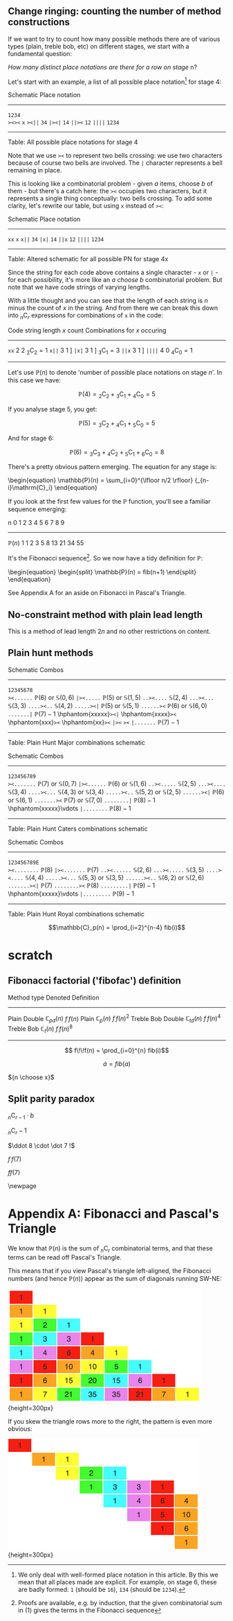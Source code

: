 ## Change ringing: counting the number of method constructions

If we want to try to count how many possible methods there are of various types (plain, treble bob, etc) on different stages, we start with a fundamental question: 

*How many distinct place notations are there for a row on stage* n?

Let's start with an example, a list of all possible place notation[^1] for stage 4:

[^1]: We only deal with well-formed place notation in this article. By this we mean that all places made are explicit. For example, on stage 6, these are badly formed: `1` (should be `16`), `134` (should be `1234`).

Schematic  Place notation
---------  -------------------
`1234`       
`><><`       `x`
`><||`       `34`
`|><|`       `14`
`||><`       `12`
`||||`       `1234`
---------  -------------------

Table: All possible place notations for stage 4

Note that we use `><` to represent two bells crossing: we use two characters because of course two bells are involved. The `|` character represents a bell remaining in place.

This is looking like a combinatorial problem - given $a$ items, choose $b$ of them - but there's a catch here: the `><` occupies two characters, but it represents a single thing conceptually: two bells crossing. To add some clarity, let's rewrite our table, but using `x` instead of `><`:

Schematic  Place notation
---------  -------------------
`xx`       `x`
`x||`      `34`
`|x|`      `14`
`||x`      `12`
`||||`     `1234`
---------  -------------------

Table: Altered schematic for all possible PN for stage 4x

Since the string for each code above contains a single character - `x` or `|` - for each possibility, it's more like an *a choose b* combinatorial problem. But note that we have code strings of varying lengths. 

With a little thought and you can see that the length of each string is $n$ minus the count of $x$ in the string. And from there we can break this down into $_n\mathrm{C}_r$ expressions for combinations of `x` in the code:

Code       string length $x$ count Combinations for $x$ occuring
---------  ------------- --------- -----------------------------
`xx`        2            2         $_2\mathrm{C}_2 = 1$ 
`x||`       3            1         ]
`|x|`       3            1         ] $_3\mathrm{C}_1 = 3$
`||x`       3            1         ]
`||||`      4            0         $_4\mathrm{C}_0 = 1$
---------  ------------- -------   -----------------------------

 
Let's use $\mathbb{P}(n)$ to denote 'number of possible place notations on stage $n$'. In this case we have:

$$\mathbb{P}(4) = {_2\mathrm{C}_2} + {_3\mathrm{C}_1} + {_4\mathrm{C}_0} = 5$$

If you analyse stage 5, you get:

$$\mathbb{P}(5) = {_3\mathrm{C}_2} + {_4\mathrm{C}_1} + {_5\mathrm{C}_0} = 5$$


And for stage 6:

$$\mathbb{P}(6) = {_3\mathrm{C}_3} + {_4\mathrm{C}_2} + {_5\mathrm{C}_1} + {_6\mathrm{C}_0} = 8$$

There's a pretty obvious pattern emerging. The equation for any stage is:

\begin{equation}
\mathbb{P}(n) = \sum_{i=0}^{\lfloor n/2 \rfloor} {_{n-i}\mathrm{C}_i}
\end{equation}

If you look at the first few values for the $\mathbb{P}$ function, you'll see a familiar sequence emerging:

n                0  1  2  3  4  5  6  7  8  9
---              -- -- -- -- -- -- -- -- -- --
$\mathbb{P}(n)$  1  1  2  3  5  8  13 21 34 55

It's the Fibonacci sequence[^2]. So we now have a tidy definition for $\mathbb{P}$:
 
\begin{equation}
\begin{split}
\mathbb{P}(n) = fib(n+1)
\end{split}
\end{equation}

See Appendix A for an aside on Fibonacci in Pascal's Triangle.

 [^2]: Proofs are available, e.g. by induction, that the given combinatorial sum in (1) gives the terms in the Fibonacci sequence

## No-constraint method with plain lead length

This is a method of lead length $2n$ and no other restrictions on content.

## Plain hunt methods

Schematic               Combos
-----------------       -------------------
`12345678`   
`><......`                $\mathbb{P}(6)$ or $\mathbb{S}(0,6)$ 
`|><.....`                $\mathbb{P}(5)$ or $\mathbb{S}(1,5)$
`..><....`                $\mathbb{S}(2,4)$
`...><...`                $\mathbb{S}(3,3)$
`....><..`                $\mathbb{S}(4,2)$ 
`.....><|`                $\mathbb{P}(5)$ or $\mathbb{S}(5,1)$
`......><`                $\mathbb{P}(6)$ or $\mathbb{S}(6,0)$
`.......|`                $\mathbb{P}(7) - 1$
\hphantom{xxxxx}`><|`
\hphantom{xxxx}`><`
\hphantom{xxx}`><`
\hphantom{xx}`><`
`|><`
`><`
`|.......`                $\mathbb{P}(7) - 1$
-----------------       --------------------

Table: Plain Hunt Major combinations schematic



Schematic               Combos
-----------------       -------------------
`123456789`   
`><.......`                $\mathbb{P}(7)$ or $\mathbb{S}(0,7)$ 
`|><......`                $\mathbb{P}(6)$ or $\mathbb{S}(1,6)$ 
`..><.....`                $\mathbb{S}(2,5)$
`...><....`                $\mathbb{S}(3,4)$
`....><...`                $\mathbb{S}(4,3)$ or $\mathbb{S}(3,4)$
`.....><..`                $\mathbb{S}(5,2)$ or $\mathbb{S}(2,5)$
`......><|`                $\mathbb{P}(6)$ or $\mathbb{S}(6,1)$ 
`.......><`                $\mathbb{P}(7)$ or $\mathbb{S}(7,0)$
`........|`                $\mathbb{P}(8) - 1$
\hphantom{xxxxx}\vdots
`|........`                $\mathbb{P}(8) - 1$
-----------------       --------------------

Table: Plain Hunt Caters combinations schematic




Schematic               Combos
-----------------       -------------------
`123456789E`   
`><........`                $\mathbb{P}(8)$
`|><.......`                $\mathbb{P}(7)$
`..><......`                $\mathbb{S}(2,6)$
`...><.....`                $\mathbb{S}(3,5)$
`....><....`                $\mathbb{S}(4,4)$
`.....><...`                $\mathbb{S}(5,3)$ or $\mathbb{S}(3,5)$
`......><..`                $\mathbb{S}(6,2)$ or $\mathbb{S}(2,6)$
`.......><|`                $\mathbb{P}(7)$
`........><`                $\mathbb{P}(8)$
`.........|`                $\mathbb{P}(9) - 1$
\hphantom{xxxxx}\vdots
`|.........`                $\mathbb{P}(9) - 1$
-----------------       --------------------

Table: Plain Hunt Royal combinations schematic

$$\mathbb{C}_p(n) = \prod_{i=2}^{n-4} fib(i)$$

# scratch 

## Fibonacci factorial ('fibofac') definition

Method type             Denoted           Definition
------------         --------------       ----------------
Plain Double         $\mathbb{C}_{pd}(n)$ $f\!\!f(n)$
Plain                $\mathbb{C}_p(n)$    $f\!\!f(n)^2$
Treble Bob Double    $\mathbb{C}_{td}(n)$ $f\!\!f(n)^4$
Treble Bob           $\mathbb{C}_t(n)$    $f\!\!f(n)^8$
---------            --------------       ----------------

$$ f\!\!f(n) = \prod_{i=0}^{n} fib(i)$$

$$ \dot a = fib(a)$$


${n \choose x}$

## Split parity paradox

$_n\mathrm{C}_{r-1} \cdot b$

$_n\mathrm{C}_r-1$

$\ddot 8 \cdot \dot 7 !$

$f\!\!f(7)$

$ff(7)$

\newpage

# Appendix A: Fibonacci and Pascal's Triangle

We know that $\mathbb{P}(n)$ is the sum of $_n\mathrm{C}_r$ combinatorial terms, and that these terms can be read off Pascal's Triangle.

This means that if you view Pascal's triangle left-aligned, the Fibonacci numbers (and hence $\mathbb{P}(n)$) appear as the sum of diagonals running SW-NE:

![](images/pascalsDiagonalsFibonacci.png "title"){height=300px}

If you skew the triangle rows more to the right, the pattern is even more obvious:

![](images/pascalsDiagonalsFibonacci-sheared5.png "title"){height=300px}

[comment]: <> (\includegraphics{images/pascalsDiagonalsFibonacci.png})


